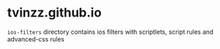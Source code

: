 # tvinzz.github.io

`ios-filters` directory contains ios filters with scriptlets, script rules and advanced-css rules
